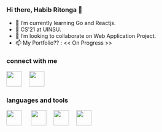 ### Hi there, Habib Ritonga 👋

- 🌱 I’m currently learning Go and Reactjs. 
- 📖 CS'21 at UINSU.
- 💞️ I’m looking to collaborate on Web Application Project.
- 📫 My Portfolio?? : << On Progress >>

### connect with me

<a href = "https://www.instagram.com/mhdnaufalhartg/" alt="Instagram"><img src="https://img.icons8.com/fluency//000000/instagram-new.png" height="40" width="40" style= margin-right:15px;/></a>
<a href = "mailto:habibesktop@gmail.com" alt="Email"><img src="https://img.icons8.com/color/48/000000/gmail-new.png" height="40" width="40" style= margin-right:15px;/></a>

### languages and tools

<a href="https://go.dev/" alt="Go"><img src="https://cdn-icons-png.flaticon.com/512/919/919838.png" width="40" height="40" style= margin-right:20px;/></a>
<a href="https://devdocs.io/javascript/" alt="Javascript"><img src="https://cdn-icons-png.flaticon.com/512/5968/5968292.png" width="40" height="40" style= margin-right:15px;/></a>
<a href="https://reactjs.org/" alt="React JS"><img src="https://cdn-icons-png.flaticon.com/512/875/875209.png" width="40" height="40" style= margin-right:15px;/></a>
<a href="https://mysql.com" alt="Mysql"><img src="https://cdn-icons-png.flaticon.com/512/919/919836.png" width="40" height="40" style= margin-right:15px;/></a>
